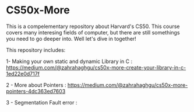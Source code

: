 # CS50x-More
This is a compelementary repository about Harvard's CS50. This course covers many interesing fields of computer, but there are still somethings you need to go deeper into.
Well let's dive in together!

This repository includes:

1- Making your own static and dynamic Library in C : https://medium.com/@zahrahaghgu/cs50x-more-create-your-library-in-c-1ed22e0d717f

2 - More about Pointers : https://medium.com/@zahrahaghgu/cs50x-more-pointers-4dc363ed7603

3 - Segmentation Fault error : 

